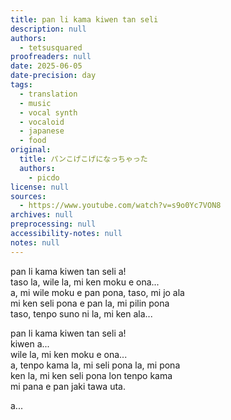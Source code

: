 ```yaml
---
title: pan li kama kiwen tan seli
description: null
authors:
  - tetsusquared
proofreaders: null
date: 2025-06-05
date-precision: day
tags:
  - translation
  - music
  - vocal synth
  - vocaloid
  - japanese
  - food
original:
  title: パンこげこげになっちゃった
  authors:
    - picdo
license: null
sources:
  - https://www.youtube.com/watch?v=s9o0Yc7VON8
archives: null
preprocessing: null
accessibility-notes: null
notes: null
---
```


pan li kama kiwen tan seli a!  \
taso la, wile la, mi ken moku e ona...  \
a, mi wile moku e pan pona, taso, mi jo ala  \
mi ken seli pona e pan la, mi pilin pona  \
taso, tenpo suno ni la, mi ken ala...

pan li kama kiwen tan seli a!  \
kiwen a...  \
wile la, mi ken moku e ona...  \
a, tenpo kama la, mi seli pona la, mi pona  \
ken la,  mi ken seli pona lon tenpo kama  \
mi pana e pan jaki tawa uta.

a...
